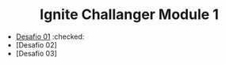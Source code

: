 <h1 align='center'>
Ignite Challanger Module 1
</h1>
 
- [Desafio 01](https://github.com/vitorpontual/Ignite-Bootcamp/tree/main/modulo-1/desafio-complementares/todo) :checked:
- [Desafio 02]
- [Desafio 03]

